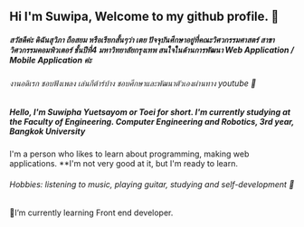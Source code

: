 ## Hi I'm Suwipa, Welcome to my github profile. 👋

 ##### สวัสดีค่ะ ดิฉันสุวิภา ถือสยม หรือเรียกสั้นๆว่า เตย ปัจจุบันศึกษาอยู่ที่คณะวิศวกรรมศาสตร์ สาขาวิศวกรรมคอมพิวเตอร์ ชั้นปีที่4 มหาวิทยาลัยกรุงเทพ  สนใจในด้านการพัฒนา Web Application / Mobile Application ค่ะ 
###### งานอดิเรก ชอบฟังเพลง เล่นกีต้าร์บ้าง ชอบศึกษาและพัฒนาตัวเองผ่านทาง youtube 🎵


##### Hello, I'm Suwipha Yuetsayom or Toei for short. I'm currently studying at the Faculty of Engineering. Computer Engineering and Robotics, 3rd year, Bangkok University
I'm a person who likes to learn about programming, making web applications. 
**I'm not very good at it, but I'm ready to learn.
###### Hobbies: listening to music, playing guitar, studying and self-development 🎵

 
 🌱I’m currently learning Front end developer.
 
 
 

<!--
**Suwipathuesayom/Suwipathuesayom** is a ✨ _special_ ✨ repository because its `README.md` (this file) appears on your GitHub profile.

Here are some ideas to get you started:

- 🔭 I’m currently working on ...
- 🌱 I’m currently learning ...
- 👯 I’m looking to collaborate on ...
- 🤔 I’m looking for help with ...
- 💬 Ask me about ...
- 📫 How to reach me: ...
- 😄 Pronouns: ...
- ⚡ Fun fact: ...
-->
